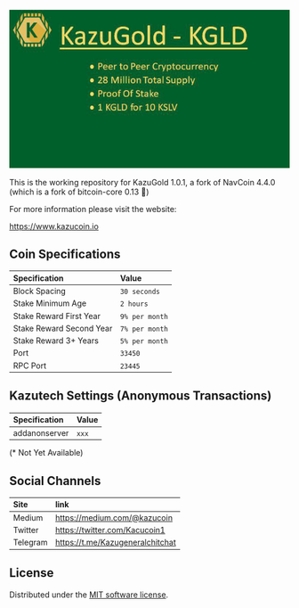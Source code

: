 ![KazuGold](./img/kazugold.jpg)

This is the working repository for KazuGold 1.0.1,  a fork of NavCoin 4.4.0 (which is a fork of bitcoin-core 0.13 🙂)

For more information please visit the website:

https://www.kazucoin.io

## Coin Specifications

| Specification | Value |
|:-----------|:-----------|
| Block Spacing | `30 seconds` |
| Stake Minimum Age | `2 hours` |
| Stake Reward First Year| `9% per month` |
| Stake Reward Second Year| `7% per month` |
| Stake Reward 3+ Years| `5% per month` |
| Port | `33450` |
| RPC Port | `23445` |

## Kazutech Settings (Anonymous Transactions)

| Specification | Value |
|:-----------|:-----------|
| addanonserver | `xxx` |

(* Not Yet Available)

## Social Channels

| Site | link |
|:-----------|:-----------|
| Medium | https://medium.com/@kazucoin |
| Twitter | https://twitter.com/Kacucoin1 |
| Telegram | https://t.me/Kazugeneralchitchat |


License
---------------------
Distributed under the [MIT software license](http://www.opensource.org/licenses/mit-license.php).
